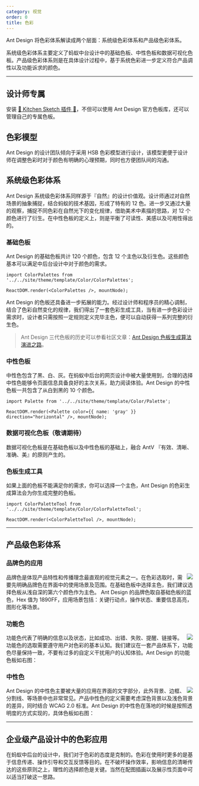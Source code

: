 ```yaml
---
category: 视觉
order: 0
title: 色彩
---
```


Ant Design 将色彩体系解读成两个层面：系统级色彩体系和产品级色彩体系。

系统级色彩体系主要定义了蚂蚁中台设计中的基础色板、中性色板和数据可视化色板。产品级色彩体系则是在具体设计过程中，基于系统色彩进一步定义符合产品调性以及功能诉求的颜色。

---

## 设计师专属

安装 [💎 Kitchen Sketch 插件 💎](https://kitchen.alipay.com)，不但可以使用 Ant Design 官方色板库，还可以管理自己的专属色板。

## 色彩模型

Ant Design 的设计团队倾向于采用 HSB 色彩模型进行设计，该模型更便于设计师在调整色彩时对于颜色有明确的心理预期，同时也方便团队间的沟通。

## 系统级色彩体系

Ant Design 系统级色彩体系同样源于『自然』的设计价值观。设计师通过对自然场景的抽象捕捉，结合蚂蚁的技术基因，形成了特有的 12 色。进一步又通过大量的观察，捕捉不同色彩在自然光下的变化规律，借助美术中素描的思路，对 12 个颜色进行了衍生。在中性色板的定义上，则是平衡了可读性、美感以及可用性得出的。

### 基础色板

Ant Design 的基础色板共计 120 个颜色，包含 12 个主色以及衍生色。这些颜色基本可以满足中后台设计中对于颜色的需求。

```__react
import ColorPalettes from '../../site/theme/template/Color/ColorPalettes';

ReactDOM.render(<ColorPalettes />, mountNode);
```

Ant Design 的色板还具备进一步拓展的能力。经过设计师和程序员的精心调制，结合了色彩自然变化的规律，我们得出了一套色彩生成工具，当有进一步色彩设计需求时，设计者只需按照一定规则定义完毕主色，便可以自动获得一系列完整的衍生色。

> Ant Design 三代色板的历史可以参看社区文章：[Ant Design 色板生成算法演进之路](https://zhuanlan.zhihu.com/p/32422584)。

### 中性色板

中性色包含了黑、白、灰。在蚂蚁中后台的网页设计中被大量使用到，合理的选择中性色能够令页面信息具备良好的主次关系，助力阅读体验。Ant Design 的中性色板一共包含了从白到黑的 10 个颜色。

```__react
import Palette from '../../site/theme/template/Color/Palette';

ReactDOM.render(<Palette color={{ name: 'gray' }} direction="horizontal" />, mountNode);
```

### 数据可视化色板（敬请期待）

数据可视化色板是在基础色板以及中性色板的基础上，融合 AntV 『有效、清晰、准确、美』的原则产生的。

### 色板生成工具

如果上面的色板不能满足你的需求，你可以选择一个主色，Ant Design 的色彩生成算法会为你生成完整的色板。

```__react
import ColorPaletteTool from '../../site/theme/template/Color/ColorPaletteTool';

ReactDOM.render(<ColorPaletteTool />, mountNode);
```

---

## 产品级色彩体系

### 品牌色的应用

<img class="preview-img no-padding" align="right" src="https://gw.alipayobjects.com/zos/rmsportal/msiCkgfDaDgrTUuumxlq.png">

品牌色是体现产品特性和传播理念最直观的视觉元素之一。在色彩选取时，需要先明确品牌色在界面中的使用场景及范围。在基础色板中选择主色，我们建议选择色板从浅自深的第六个颜色作为主色。 Ant Design 的品牌色取自基础色板的蓝色，Hex 值为 1890FF，应用场景包括：关键行动点，操作状态、重要信息高亮，图形化等场景。

### 功能色

<img class="preview-img no-padding" align="right" src="https://gw.alipayobjects.com/zos/rmsportal/XrBtAnEiozhuTdrifhFr.png">

功能色代表了明确的信息以及状态，比如成功、出错、失败、提醒、链接等。功能色的选取需要遵守用户对色彩的基本认知。我们建议在一套产品体系下，功能色尽量保持一致，不要有过多的自定义干扰用户的认知体验。Ant Design 的功能色板如右图：

### 中性色

<img class="preview-img no-padding" align="right" src="https://gw.alipayobjects.com/zos/rmsportal/WAlfDnpYniUjaLzmnIqf.png">

Ant Design 的中性色主要被大量的应用在界面的文字部分，此外背景、边框、分割线、等场景中也非常常见。产品中性色的定义需要考虑深色背景以及浅色背景的差异，同时结合 WCAG 2.0 标准。Ant Design 的中性色在落地的时候是按照透明度的方式实现的，具体色板如右图：

---

## 企业级产品设计中的色彩应用

在蚂蚁中后台的设计中，我们对于色彩的态度是克制的。色彩在使用时更多的是基于信息传递、操作引导和交互反馈等目的。在不破坏操作效率，影响信息的清晰传达的这些原则之上，理性的选择颜色是关键。当然在配图插画以及展示性页面中可以适当打破这一思路。
